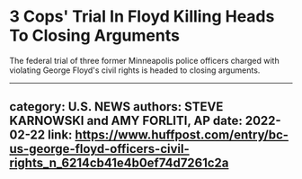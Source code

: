 # 3 Cops' Trial In Floyd Killing Heads To Closing Arguments

The federal trial of three former Minneapolis police officers charged with violating George Floyd's civil rights is headed to closing arguments.

---
category: U.S. NEWS
authors: STEVE KARNOWSKI and AMY FORLITI, AP
date: 2022-02-22
link: https://www.huffpost.com/entry/bc-us-george-floyd-officers-civil-rights_n_6214cb41e4b0ef74d7261c2a
---
